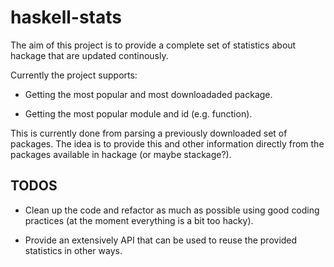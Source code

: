 # haskell-stats

The aim of this project is to provide a complete set of statistics about
hackage that are updated continously.

Currently the project supports:

* Getting the most popular and most downloadaded package.

* Getting the most popular module and id (e.g. function).

This is currently done from parsing a previously downloaded set of packages.
The idea is to provide this and other information directly from the
packages available in hackage (or maybe stackage?).

## TODOS

* Clean up the code and refactor as much as possible using good coding
  practices (at the moment everything is a bit too hacky).

* Provide an extensively API that can be used to reuse the provided statistics
  in other ways.

